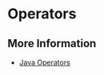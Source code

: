 # Operators

## More Information

* [Java Operators](https://docs.oracle.com/javase/tutorial/java/nutsandbolts/operators.html)

